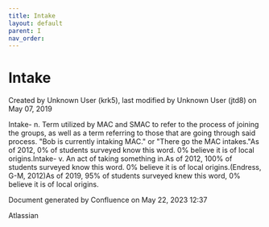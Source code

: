 ```yaml
---
title: Intake
layout: default
parent: I
nav_order:
---
```


# Intake

Created by  Unknown User (krk5), last modified by  Unknown User (jtd8) on May 07, 2019

Intake- n. Term utilized by MAC and SMAC to refer to the process of joining the groups, as well as a term referring to those that are going through said process. &quot;Bob is currently intaking MAC.&quot; or &quot;There go the MAC intakes.&quot;As of 2012, 0% of students surveyed know this word. 0% believe it is of local origins.Intake- v. An act of taking something in.As of 2012, 100% of students surveyed know this word. 0% believe it is of local origins.(Endress, G-M, 2012)As of 2019, 95% of students surveyed knew this word, 0% believe it is of local origins. 

Document generated by Confluence on May 22, 2023 12:37

Atlassian
